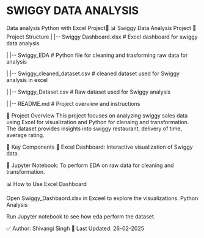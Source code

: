 # SWIGGY DATA ANALYSIS
 Data analysis Python with Excel Project🎯
📊 Swiggy Data Analysis Project
📂 Project Structure 
|   |-- Swiggy Dashboard.xlsx                  # Excel dashboard for swiggy data analysis  

|   |-- Swiggy_EDA                             # Python file for cleaning and trasforming raw data for analysis  

|  |-- Swiggy_cleaned_dataset.csv     # cleaned dataset used for Swiggy analysis in excel 

|  |-- Swiggy_Dataset.csv             # Raw dataset used for Swiggy analysis   

|  |-- README.md                      # Project overview and instructions  


📌 Project Overview
This project focuses on analyzing swiggy sales data using Excel for visualization and Python for clenaing and transformation. 
The dataset provides insights into swiggy restaurant, delivery of time, average rating.

🚀 Key Components
🔹 Excel Dashboard: Interactive visualization of Swiggy data.

🔹 Jupyter Notebook: To perform EDA on raw data for cleaning and transformation.

📊 How to Use
Excel Dashboard

Open Swiggy_Dashbaord.xlsx in Exceel to explore the visualizations.
Python Analysis

Run Jupyter notebook to see how eda perform  the dataset.


✅ Author: Shivangi Singh
📅 Last Updated: 26-02-2025
